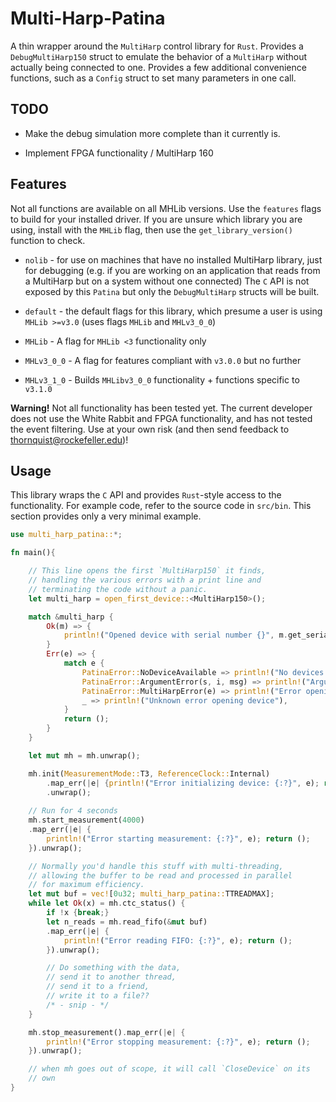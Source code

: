 # Multi-Harp-Patina

A thin wrapper around the `MultiHarp` control library
for `Rust`. Provides a `DebugMultiHarp150` struct to
emulate the behavior of a `MultiHarp` without actually
being connected to one. Provides a few additional convenience
functions, such as a `Config` struct to set many parameters
in one call.

TODO
-----

- Make the debug simulation
more complete than it currently is.

- Implement FPGA functionality / MultiHarp 160

## Features

Not all functions are available on all MHLib versions.
Use the `features` flags to build for your installed driver.
If you are unsure which library you are using, install with the
`MHLib` flag, then use the `get_library_version()` function to
check.

* `nolib` - for use on machines that have no installed MultiHarp library,
just for debugging (e.g. if you are working on an application that reads from
a MultiHarp but on a system without one connected) The `C` API is not exposed
by this `Patina` but only the `DebugMultiHarp` structs will be built.

* `default` - the default flags for this library, which presume a user is
using `MHLib >=v3.0` (uses flags `MHLib` and `MHLv3_0_0`)

* `MHLib` - A flag for `MHLib <3` functionality only

* `MHLv3_0_0` - A flag for features compliant with `v3.0.0` but no further

* `MHLv3_1_0` - Builds `MHLibv3_0_0` functionality + functions specific to `v3.1.0`

**Warning!** Not all functionality has been tested yet.
The current developer does not use the White Rabbit and FPGA
functionality, and has not tested the event filtering.
Use at your own risk (and then send feedback
to thornquist@rockefeller.edu)!

## Usage

This library wraps the `C` API and provides `Rust`-style
access to the functionality. For example code, refer to
the source code in `src/bin`. This section provides only
a very minimal example.

```rust
use multi_harp_patina::*;

fn main(){

    // This line opens the first `MultiHarp150` it finds,
    // handling the various errors with a print line and
    // terminating the code without a panic.
    let multi_harp = open_first_device::<MultiHarp150>();

    match &multi_harp {
        Ok(m) => {
            println!("Opened device with serial number {}", m.get_serial());
        }
        Err(e) => {
            match e {
                PatinaError::NoDeviceAvailable => println!("No devices available"),
                PatinaError::ArgumentError(s, i, msg) => println!("Argument error: {} {} {}", s, i, msg),
                PatinaError::MultiHarpError(e) => println!("Error opening device: {:?}", e),
                _ => println!("Unknown error opening device"),
            }
            return ();
        }
    }

    let mut mh = mh.unwrap();

    mh.init(MeasurementMode::T3, ReferenceClock::Internal)
        .map_err(|e| {println!("Error initializing device: {:?}", e); return ();})
        .unwrap();
    
    // Run for 4 seconds
    mh.start_measurement(4000)
    .map_err(|e| {
        println!("Error starting measurement: {:?}", e); return ();
    }).unwrap();

    // Normally you'd handle this stuff with multi-threading,
    // allowing the buffer to be read and processed in parallel
    // for maximum efficiency.
    let mut buf = vec![0u32; multi_harp_patina::TTREADMAX];
    while let Ok(x) = mh.ctc_status() {
        if !x {break;}
        let n_reads = mh.read_fifo(&mut buf)
        .map_err(|e| {
            println!("Error reading FIFO: {:?}", e); return ();
        }).unwrap();

        // Do something with the data,
        // send it to another thread,
        // send it to a friend,
        // write it to a file??
        /* - snip - */
    }

    mh.stop_measurement().map_err(|e| {
        println!("Error stopping measurement: {:?}", e); return ();
    }).unwrap();

    // when mh goes out of scope, it will call `CloseDevice` on its
    // own
}
```